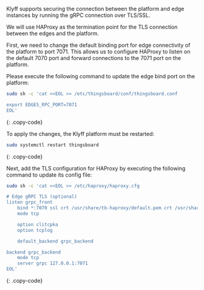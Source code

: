 Klyff supports securing the connection between the platform and edge instances by running the gRPC connection over TLS/SSL.

We will use HAProxy as the termination point for the TLS connection between the edges and the platform.

First, we need to change the default binding port for edge connectivity of the platform to port 7071. 
This allows us to configure HAProxy to listen on the default 7070 port and forward connections to the 7071 port on the platform.

Please execute the following command to update the edge bind port on the platform:

```bash
sudo sh -c 'cat <<EOL >> /etc/thingsboard/conf/thingsboard.conf

export EDGES_RPC_PORT=7071
EOL'
```
{: .copy-code}

To apply the changes, the Klyff platform must be restarted:

```bash
sudo systemctl restart thingsboard
```
{: .copy-code}

Next, add the TLS configuration for HAProxy by executing the following command to update its config file:

```bash
sudo sh -c 'cat <<EOL >> /etc/haproxy/haproxy.cfg

# Edge gRPC TLS (optional)
listen grpc_front
    bind *:7070 ssl crt /usr/share/tb-haproxy/default.pem crt /usr/share/tb-haproxy/certs.d/ ciphers ECDHE-RSA-AES256-SHA:RC4-SHA:RC4:HIGH:!MD5:!aNULL:!EDH:!AESGCM alpn h2,http/1.1
    mode tcp

    option clitcpka
    option tcplog

    default_backend grpc_backend 

backend grpc_backend
    mode tcp
    server grpc 127.0.0.1:7071
EOL'
```
{: .copy-code}